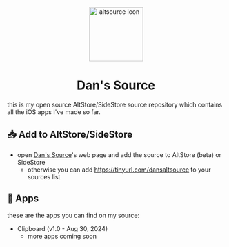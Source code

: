<div align="center"><img width="125" alt="altsource icon" src="https://github.com/user-attachments/assets/fd0db51d-6ab5-4b60-88d2-16f262ad1e39"></div>

<div align="center"><h1>Dan's Source</h1></div>
this is my open source AltStore/SideStore source repository which contains all the iOS apps I've made so far.

## 📥 Add to AltStore/SideStore
- open [Dan's Source](https://ddvniele.github.io/altsource)'s web page and add the source to AltStore (beta) or SideStore
  - otherwise you can add https://tinyurl.com/dansaltsource to your sources list

## 🔖 Apps
these are the apps you can find on my source:
- Clipboard (v1.0 - Aug 30, 2024)
  - more apps coming soon